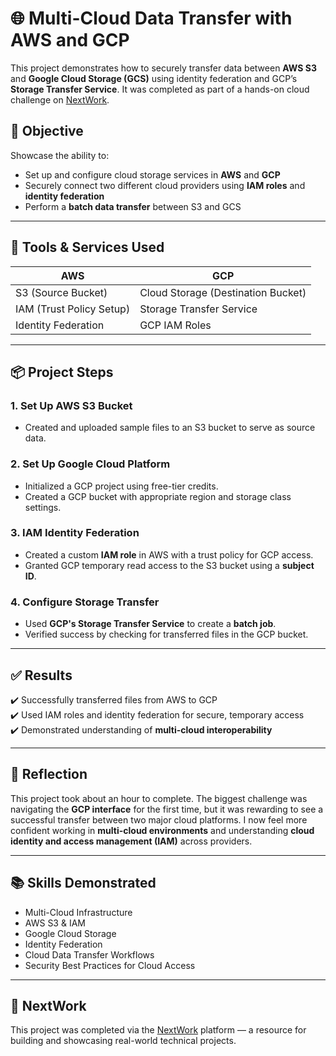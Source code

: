 # 🌐 Multi-Cloud Data Transfer with AWS and GCP

This project demonstrates how to securely transfer data between **AWS S3** and **Google Cloud Storage (GCS)** using identity federation and GCP’s **Storage Transfer Service**. It was completed as part of a hands-on cloud challenge on [NextWork](https://learn.nextwork.org/).

## 🚀 Objective

Showcase the ability to:
- Set up and configure cloud storage services in **AWS** and **GCP**
- Securely connect two different cloud providers using **IAM roles** and **identity federation**
- Perform a **batch data transfer** between S3 and GCS

---

## 🧰 Tools & Services Used

| AWS                        | GCP                                  |
|---------------------------|--------------------------------------|
| S3 (Source Bucket)         | Cloud Storage (Destination Bucket)   |
| IAM (Trust Policy Setup)   | Storage Transfer Service             |
| Identity Federation        | GCP IAM Roles                        |

---

## 📦 Project Steps

### 1. Set Up AWS S3 Bucket
- Created and uploaded sample files to an S3 bucket to serve as source data.

### 2. Set Up Google Cloud Platform
- Initialized a GCP project using free-tier credits.
- Created a GCP bucket with appropriate region and storage class settings.

### 3. IAM Identity Federation
- Created a custom **IAM role** in AWS with a trust policy for GCP access.
- Granted GCP temporary read access to the S3 bucket using a **subject ID**.

### 4. Configure Storage Transfer
- Used **GCP's Storage Transfer Service** to create a **batch job**.
- Verified success by checking for transferred files in the GCP bucket.

---

## ✅ Results

✔️ Successfully transferred files from AWS to GCP  
✔️ Used IAM roles and identity federation for secure, temporary access  
✔️ Demonstrated understanding of **multi-cloud interoperability**

---

## 💬 Reflection

This project took about an hour to complete. The biggest challenge was navigating the **GCP interface** for the first time, but it was rewarding to see a successful transfer between two major cloud platforms. I now feel more confident working in **multi-cloud environments** and understanding **cloud identity and access management (IAM)** across providers.

---

## 📚 Skills Demonstrated

- Multi-Cloud Infrastructure
- AWS S3 & IAM
- Google Cloud Storage
- Identity Federation
- Cloud Data Transfer Workflows
- Security Best Practices for Cloud Access

---

## 🔗 NextWork

This project was completed via the [NextWork](https://learn.nextwork.org/) platform — a resource for building and showcasing real-world technical projects.

